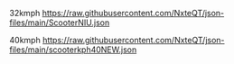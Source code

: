 32kmph
https://raw.githubusercontent.com/NxteQT/json-files/main/ScooterNIU.json

40kmph
https://raw.githubusercontent.com/NxteQT/json-files/main/scooterkph40NEW.json
